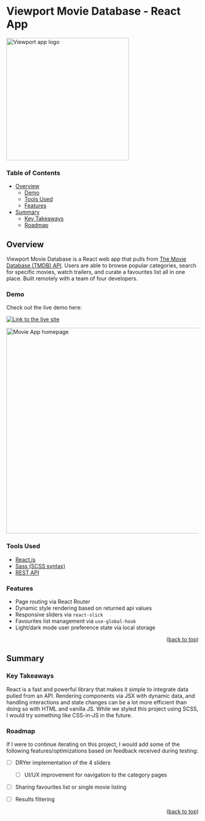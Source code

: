 <div  id="top"></div>

# Viewport Movie Database - React App
<img width="321" alt="Viewport app logo" src="https://user-images.githubusercontent.com/87734454/154987096-3e30bafc-804f-4345-9746-9ef4be6e066a.png">


### Table of Contents
* [Overview](#overview)
	* [Demo](#demo)
	* [Tools Used](#tools-used)
	* [Features](#features)
* [Summary](#summary)
	* [Key Takeaways](#key-takeaways)
	* [Roadmap](#roadmap)
	
## Overview

Viewport Movie Database is a React web app that pulls from [The Movie Database (TMDB) API](https://developers.themoviedb.org/3/getting-started/introduction). Users are able to browse popular categories, search for specific movies, watch trailers, and curate a favourites list all in one place. Built remotely with a team of four developers.

### Demo

Check out the live demo here:

[![Link to the live site](https://img.shields.io/static/v1?label=View%20Live%20Site&message=%40%20LJFerrand%2Ecom&color=c13535&style=for-the-badge&logoWidth=20&logo=react&logoColor=blue&labelColor=c2c2c2)](https://viewport.ljferrand.com/)

<img width="539" alt="Movie App homepage" src="https://user-images.githubusercontent.com/87734454/154986736-0b067c44-607c-4c14-bcfb-afa266578574.png">

### Tools Used

- [React.js](https://reactjs.org/)
- [Sass (SCSS syntax)](https://sass-lang.com/)
- [REST API](https://developers.themoviedb.org/3/getting-started/introduction)

### Features

-	Page routing via React Router	
-	Dynamic style rendering based on returned api values
-	Responsive sliders via `react-slick`
-	Favourites list management via `use-global-hook`
-	Light/dark mode user preference state via local storage
	
<p  align="right">(<a  href="#top">back to top</a>)</p>

## Summary

### Key Takeaways

React is a fast and powerful library that makes it simple to integrate data pulled from an API. Rendering components via JSX with dynamic data, and handling interactions and state changes can be a lot more efficient than doing so with HTML and vanilla JS.  While we styled this project using SCSS, I would try something like CSS-in-JS in the future.

### Roadmap
If I were to continue iterating on this project, I would add some of the following features/optimizations based on feedback received during testing: 

 - [ ] DRYer implementation of the 4 sliders
	 - [ ] UI/UX improvement for navigation to the category pages
- [ ] Sharing favourites list or single movie listing
- [ ] Results filtering


<p  align="right">(<a  href="#top">back to top</a>)</p>
